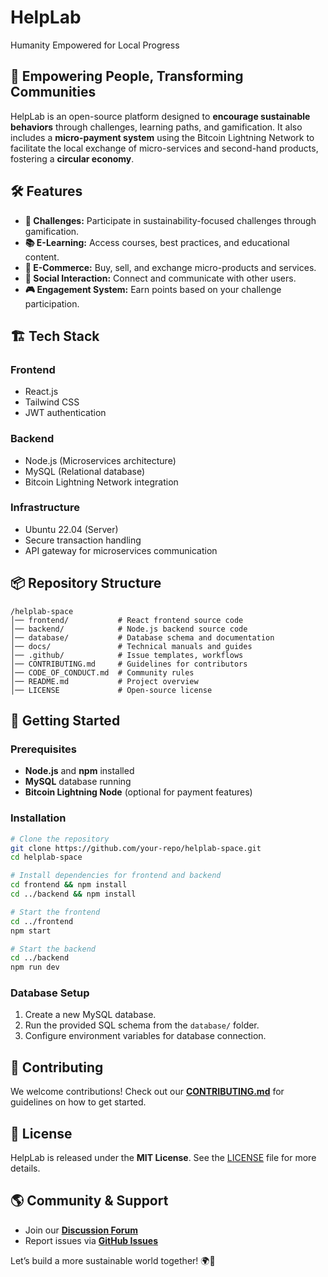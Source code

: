 # HelpLab
Humanity Empowered for Local Progress

## 🚀 Empowering People, Transforming Communities

HelpLab is an open-source platform designed to **encourage sustainable behaviors** through challenges, learning paths, and gamification. It also includes a **micro-payment system** using the Bitcoin Lightning Network to facilitate the local exchange of micro-services and second-hand products, fostering a **circular economy**.

## 🛠 Features
- **🌱 Challenges:** Participate in sustainability-focused challenges through gamification.
- **📚 E-Learning:** Access courses, best practices, and educational content.
- **🛒 E-Commerce:** Buy, sell, and exchange micro-products and services.
- **💬 Social Interaction:** Connect and communicate with other users.
- **🎮 Engagement System:** Earn points based on your challenge participation.

## 🏗 Tech Stack
### **Frontend**
- React.js
- Tailwind CSS
- JWT authentication

### **Backend**
- Node.js (Microservices architecture)
- MySQL (Relational database)
- Bitcoin Lightning Network integration

### **Infrastructure**
- Ubuntu 22.04 (Server)
- Secure transaction handling
- API gateway for microservices communication

## 📦 Repository Structure
```
/helplab-space
│── frontend/           # React frontend source code
│── backend/            # Node.js backend source code
│── database/           # Database schema and documentation
│── docs/               # Technical manuals and guides
│── .github/            # Issue templates, workflows
│── CONTRIBUTING.md     # Guidelines for contributors
│── CODE_OF_CONDUCT.md  # Community rules
│── README.md           # Project overview
│── LICENSE             # Open-source license
```

## 🏁 Getting Started
### **Prerequisites**
- **Node.js** and **npm** installed
- **MySQL** database running
- **Bitcoin Lightning Node** (optional for payment features)

### **Installation**
```bash
# Clone the repository
git clone https://github.com/your-repo/helplab-space.git
cd helplab-space

# Install dependencies for frontend and backend
cd frontend && npm install
cd ../backend && npm install

# Start the frontend
cd ../frontend
npm start

# Start the backend
cd ../backend
npm run dev
```

### **Database Setup**
1. Create a new MySQL database.
2. Run the provided SQL schema from the `database/` folder.
3. Configure environment variables for database connection.

## 🤝 Contributing
We welcome contributions! Check out our **[CONTRIBUTING.md](CONTRIBUTING.md)** for guidelines on how to get started.

## 📜 License
HelpLab is released under the **MIT License**. See the [LICENSE](LICENSE) file for more details.

## 🌎 Community & Support
- Join our **[Discussion Forum](#)**
- Report issues via **[GitHub Issues](https://github.com/your-repo/helplab-space/issues)**

Let’s build a more sustainable world together! 🌍💚

